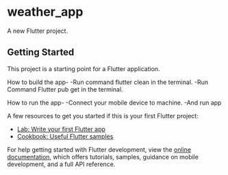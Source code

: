 # weather_app

A new Flutter project.

## Getting Started


This project is a starting point for a Flutter application.

How to build the app-
-Run command flutter clean in the terminal.
-Run Command Flutter pub get in the terminal.

How to run the app-
-Connect your mobile device to machine.
-And run app


A few resources to get you started if this is your first Flutter project:

- [Lab: Write your first Flutter app](https://docs.flutter.dev/get-started/codelab)
- [Cookbook: Useful Flutter samples](https://docs.flutter.dev/cookbook)

For help getting started with Flutter development, view the
[online documentation](https://docs.flutter.dev/), which offers tutorials,
samples, guidance on mobile development, and a full API reference.
